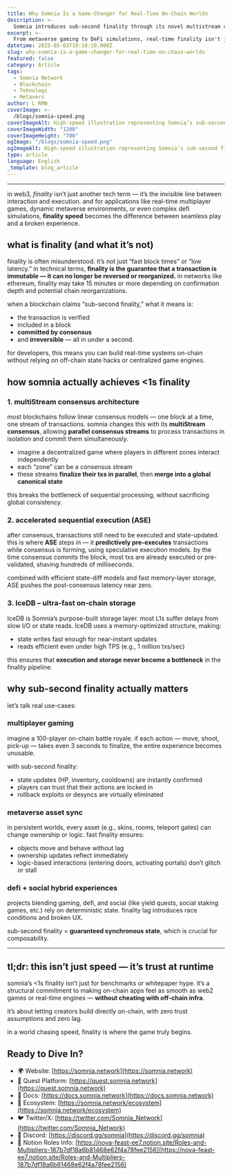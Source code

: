 ```yaml
---
title: Why Somnia Is a Game-Changer for Real-Time On-Chain Worlds
description: >-
  Somnia introduces sub-second finality through its novel multistream consensus, ASE, and IceDB, enabling real-time, trustless, on-chain applications like never before.
excerpt: >-
  From metaverse gaming to DeFi simulations, real-time finality isn't just a luxury — it's the backbone of seamless on-chain experiences. Here’s how Somnia makes it real.
datetime: 2025-05-03T10:10:10.000Z
slug: why-somnia-is-a-game-changer-for-real-time-on-chain-worlds
featured: false
category: Article
tags:
  - Somnia Network
  - Blockchain
  - Teknologi
  - Metavers
author: L RMN
coverImage: >-
  /blogs/somnia-speed.png
coverImageAlt: High-speed illustration representing Somnia’s sub-second finality
coverImageWidth: "1200"
coverImageHeight: "700"
ogImage: "/blogs/somnia-speed.png"
ogImageAlt: High-speed illustration representing Somnia’s sub-second finality
type: article
language: English
_template: blog_article
---
```


---

in web3, *finality* isn’t just another tech term — it’s the invisible line between interaction and execution. and for applications like real-time multiplayer games, dynamic metaverse environments, or even complex defi simulations, **finality speed** becomes the difference between seamless play and a broken experience.

## what is finality (and what it’s not)

finality is often misunderstood. it’s not just “fast block times” or “low latency.” in technical terms, **finality is the guarantee that a transaction is immutable — it can no longer be reversed or reorganized.** in networks like ethereum, finality may take 15 minutes or more depending on confirmation depth and potential chain reorganizations.

when a blockchain claims “sub-second finality,” what it means is:

- the transaction is verified
- included in a block
- **committed by consensus**
- and **irreversible** — all in under a second.

for developers, this means you can build real-time systems on-chain without relying on off-chain state hacks or centralized game engines.

## how somnia actually achieves <1s finality

### 1. **multiStream consensus architecture**

most blockchains follow linear consensus models — one block at a time, one stream of transactions. somnia changes this with its **multiStream consensus**, allowing **parallel consensus streams** to process transactions in isolation and commit them simultaneously.

- imagine a decentralized game where players in different zones interact independently
- each “zone” can be a consensus stream
- these streams **finalize their txs in parallel**, then **merge into a global canonical state**

this breaks the bottleneck of sequential processing, without sacrificing global consistency.

### 2. **accelerated sequential execution (ASE)**

after consensus, transactions still need to be executed and state-updated. this is where **ASE** steps in — it **predictively pre-executes** transactions while consensus is forming, using speculative execution models. by the time consensus commits the block, most txs are already executed or pre-validated, shaving hundreds of milliseconds.

combined with efficient state-diff models and fast memory-layer storage, ASE pushes the post-consensus latency near zero.

### 3. **IceDB – ultra-fast on-chain storage**

IceDB is Somnia’s purpose-built storage layer. most L1s suffer delays from slow I/O or state reads. IceDB uses a memory-optimized structure, making:

- state writes fast enough for near-instant updates
- reads efficient even under high TPS (e.g., 1 million txs/sec)

this ensures that **execution and storage never become a bottleneck** in the finality pipeline.

## why sub-second finality actually matters

let’s talk real use-cases:

### multiplayer gaming

imagine a 100-player on-chain battle royale. if each action — move, shoot, pick-up — takes even 3 seconds to finalize, the entire experience becomes unusable.

with sub-second finality:

- state updates (HP, inventory, cooldowns) are instantly confirmed
- players can trust that their actions are locked in
- rollback exploits or desyncs are virtually eliminated

### metaverse asset sync

in persistent worlds, every asset (e.g., skins, rooms, teleport gates) can change ownership or logic. fast finality ensures:

- objects move and behave without lag
- ownership updates reflect immediately
- logic-based interactions (entering doors, activating portals) don’t glitch or stall

### defi + social hybrid experiences

projects blending gaming, defi, and social (like yield quests, social staking games, etc.) rely on deterministic state. finality lag introduces race conditions and broken UX.

sub-second finality = **guaranteed synchronous state**, which is crucial for composability.

---

## tl;dr: this isn’t just speed — it’s trust at runtime

somnia’s <1s finality isn’t just for benchmarks or whitepaper hype. it’s a structural commitment to making on-chain apps feel as smooth as web2 games or real-time engines — **without cheating with off-chain infra**.

it’s about letting creators build directly on-chain, with zero trust assumptions and zero lag.

in a world chasing speed, finality is where the game truly begins.

## Ready to Dive In?

- 🌍 Website: [https://somnia.network](https://somnia.network)  
- 🧭 Quest Platform: [https://quest.somnia.network](https://quest.somnia.network)  
- 🧠 Docs: [https://docs.somnia.network](https://docs.somnia.network)  
- 🧩 Ecosystem: [https://somnia.network/ecosystem](https://somnia.network/ecosystem)  
- 🐦 Twitter/X: [https://twitter.com/Somnia_Network](https://twitter.com/Somnia_Network)  
- 💬 Discord: [https://discord.gg/somnia](https://discord.gg/somnia)  
- 📢 Notion Roles Info: [https://nova-feast-ee7.notion.site/Roles-and-Multipliers-187b7df18a6b81468e62f4a78fee2156](https://nova-feast-ee7.notion.site/Roles-and-Multipliers-187b7df18a6b81468e62f4a78fee2156)
